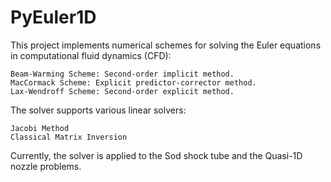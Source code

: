 # PyEuler1D

This project implements numerical schemes for solving the Euler equations in computational fluid dynamics (CFD):

    Beam-Warming Scheme: Second-order implicit method.
    MacCormack Scheme: Explicit predictor-corrector method.
    Lax-Wendroff Scheme: Second-order explicit method.

The solver supports various linear solvers:

    Jacobi Method
    Classical Matrix Inversion

Currently, the solver is applied to the Sod shock tube and the Quasi-1D nozzle problems.
